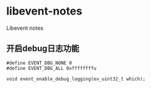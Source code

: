 # libevent-notes
Libevent notes

## 开启debug日志功能

```
#define EVENT_DBG_NONE 0
#define EVENT_DBG_ALL 0xffffffffu

void event_enable_debug_logging(ev_uint32_t which);
```



